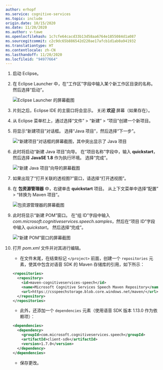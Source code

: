 ```yaml
---
author: erhopf
ms.service: cognitive-services
ms.topic: include
origin.date: 10/15/2020
ms.date: 11/20/2020
ms.author: v-tawe
ms.openlocfilehash: 1c7cfe64cacd33b13d58aa6764e1855084d1a087
ms.sourcegitcommit: c2c9dc65b886542d220ae17afcb1d1ab0a941932
ms.translationtype: HT
ms.contentlocale: zh-CN
ms.lasthandoff: 11/20/2020
ms.locfileid: "94977664"
---
```

1. 启动 Eclipse。

1. 在 Eclipse Launcher 中，在“工作区”字段中输入某个新工作区目录的名称。 然后选择“启动”。

   ![Eclipse Launcher 的屏幕截图](../articles/cognitive-services/Speech-Service/media/sdk/qs-java-jre-01-create-new-eclipse-workspace.png)

1. 片刻之后，Eclipse IDE 的主窗口将会显示。 关闭 **欢迎** 屏幕（如果存在）。

1. 从 Eclipse 菜单栏上，通过选择“文件” > “新建” > “项目”创建一个新项目。

1. 将显示“新建项目”对话框。 选择“Java 项目”，然后选择“下一步”。

   ![“新建项目”对话框的屏幕截图，其中突出显示了 Java 项目](../articles/cognitive-services/Speech-Service/media/sdk/qs-java-jre-02-select-wizard.png)

1. 此时将启动“新建 Java 项目”向导。 在“项目名称”字段中，输入 **quickstart**，然后选择 **JavaSE 1.8** 作为执行环境。 选择“完成”。

   ![“新建 Java 项目”向导的屏幕截图](../articles/cognitive-services/Speech-Service/media/sdk/qs-java-jre-03-create-java-project.png)

1. 如果出现了“打开关联的透视图?”窗口，请选择“打开透视图”。

1. 在 **包资源管理器** 中，右键单击 **quickstart** 项目。 从上下文菜单中选择“配置” > “转换为 Maven 项目”。

   ![包资源管理器的屏幕截图](../articles/cognitive-services/Speech-Service/media/sdk/qs-java-jre-04-convert-to-maven-project.png)

1. 此时将显示“新建 POM”窗口。 在“组 ID”字段中输入 *com.microsoft.cognitiveservices.speech.samples*，然后在“项目 ID”字段中输入 *quickstart*。 然后选择“完成”。

   ![“新建 POM”窗口的屏幕截图](../articles/cognitive-services/Speech-Service/media/sdk/qs-java-jre-05-configure-maven-pom.png)

1. 打开 *pom.xml* 文件并对其进行编辑。

   * 在文件末尾，在结束标记 `</project>` 前面，创建一个 `repositories` 元素，使其中包含对语音 SDK 的 Maven 存储库的引用，如下所示：

    ```xml
    <repositories>
      <repository>
        <id>maven-cognitiveservices-speech</id>
        <name>Microsoft Cognitive Services Speech Maven Repository</name>
        <url>https://csspeechstorage.blob.core.windows.net/maven/</url>
      </repository>
    </repositories>
    ```

   * 此外，还添加一个 `dependencies` 元素（使用语音 SDK 版本 1.13.0 作为依赖项）：

    ```xml
    <dependencies>
      <dependency>
        <groupId>com.microsoft.cognitiveservices.speech</groupId>
        <artifactId>client-sdk</artifactId>
        <version>1.7.0</version>
      </dependency>
    </dependencies>
    ```

   * 保存更改。
